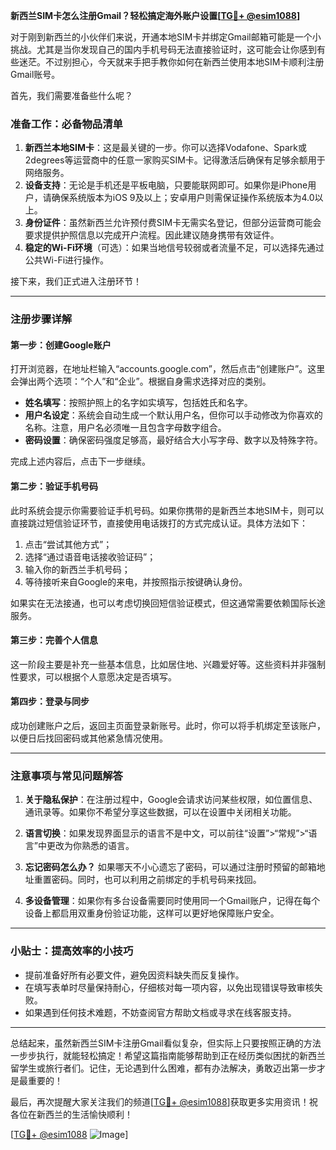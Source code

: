 **新西兰SIM卡怎么注册Gmail？轻松搞定海外账户设置[[TG💪+ @esim1088](https://t.me/s/esim1088)]**

对于刚到新西兰的小伙伴们来说，开通本地SIM卡并绑定Gmail邮箱可能是一个小挑战。尤其是当你发现自己的国内手机号码无法直接验证时，这可能会让你感到有些迷茫。不过别担心，今天就来手把手教你如何在新西兰使用本地SIM卡顺利注册Gmail账号。

首先，我们需要准备些什么呢？

### 准备工作：必备物品清单

1. **新西兰本地SIM卡**：这是最关键的一步。你可以选择Vodafone、Spark或2degrees等运营商中的任意一家购买SIM卡。记得激活后确保有足够余额用于网络服务。
2. **设备支持**：无论是手机还是平板电脑，只要能联网即可。如果你是iPhone用户，请确保系统版本为iOS 9及以上；安卓用户则需保证操作系统版本为4.0以上。
3. **身份证件**：虽然新西兰允许预付费SIM卡无需实名登记，但部分运营商可能会要求提供护照信息以完成开户流程。因此建议随身携带有效证件。
4. **稳定的Wi-Fi环境**（可选）：如果当地信号较弱或者流量不足，可以选择先通过公共Wi-Fi进行操作。

接下来，我们正式进入注册环节！

---

### 注册步骤详解

#### 第一步：创建Google账户
打开浏览器，在地址栏输入“accounts.google.com”，然后点击“创建账户”。这里会弹出两个选项：“个人”和“企业”。根据自身需求选择对应的类别。

- **姓名填写**：按照护照上的名字如实填写，包括姓氏和名字。
- **用户名设定**：系统会自动生成一个默认用户名，但你可以手动修改为你喜欢的名称。注意，用户名必须唯一且包含字母数字组合。
- **密码设置**：确保密码强度足够高，最好结合大小写字母、数字以及特殊字符。

完成上述内容后，点击下一步继续。

#### 第二步：验证手机号码
此时系统会提示你需要验证手机号码。如果你携带的是新西兰本地SIM卡，则可以直接跳过短信验证环节，直接使用电话拨打的方式完成认证。具体方法如下：

1. 点击“尝试其他方式”；
2. 选择“通过语音电话接收验证码”；
3. 输入你的新西兰手机号码；
4. 等待接听来自Google的来电，并按照指示按键确认身份。

如果实在无法接通，也可以考虑切换回短信验证模式，但这通常需要依赖国际长途服务。

#### 第三步：完善个人信息
这一阶段主要是补充一些基本信息，比如居住地、兴趣爱好等。这些资料并非强制性要求，可以根据个人意愿决定是否填写。

#### 第四步：登录与同步
成功创建账户之后，返回主页面登录新账号。此时，你可以将手机绑定至该账户，以便日后找回密码或其他紧急情况使用。

---

### 注意事项与常见问题解答

1. **关于隐私保护**：在注册过程中，Google会请求访问某些权限，如位置信息、通讯录等。如果你不希望分享这些数据，可以在设置中关闭相关功能。
   
2. **语言切换**：如果发现界面显示的语言不是中文，可以前往“设置”>“常规”>“语言”中更改为你熟悉的语言。

3. **忘记密码怎么办？** 如果哪天不小心遗忘了密码，可以通过注册时预留的邮箱地址重置密码。同时，也可以利用之前绑定的手机号码来找回。

4. **多设备管理**：如果你有多台设备需要同时使用同一个Gmail账户，记得在每个设备上都启用双重身份验证功能，这样可以更好地保障账户安全。

---

### 小贴士：提高效率的小技巧

- 提前准备好所有必要文件，避免因资料缺失而反复操作。
- 在填写表单时尽量保持耐心，仔细核对每一项内容，以免出现错误导致审核失败。
- 如果遇到任何技术难题，不妨查阅官方帮助文档或寻求在线客服支持。

---

总结起来，虽然新西兰SIM卡注册Gmail看似复杂，但实际上只要按照正确的方法一步步执行，就能轻松搞定！希望这篇指南能够帮助到正在经历类似困扰的新西兰留学生或旅行者们。记住，无论遇到什么困难，都有办法解决，勇敢迈出第一步才是最重要的！

最后，再次提醒大家关注我们的频道[[TG💪+ @esim1088](https://t.me/s/esim1088)]获取更多实用资讯！祝各位在新西兰的生活愉快顺利！

[[TG💪+ @esim1088](https://t.me/s/esim1088) ![Image](https://i.postimg.cc/4NQfJmqS/Snipaste-2025-05-13-00-14-12.png)]